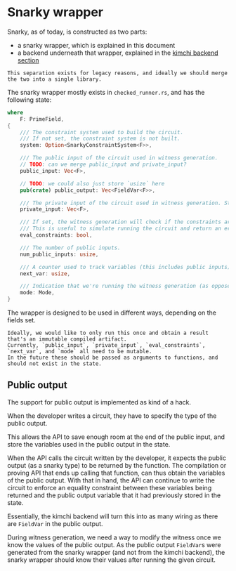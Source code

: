 # Snarky wrapper

Snarky, as of today, is constructed as two parts:

* a snarky wrapper, which is explained in this document
* a backend underneath that wrapper, explained in the [kimchi backend section](./kimchi-backend.md)

```admonish
This separation exists for legacy reasons, and ideally we should merge the two into a single library.
```

The snarky wrapper mostly exists in `checked_runner.rs`, and has the following state:

```rust
where
    F: PrimeField,
{
    /// The constraint system used to build the circuit.
    /// If not set, the constraint system is not built.
    system: Option<SnarkyConstraintSystem<F>>,

    /// The public input of the circuit used in witness generation.
    // TODO: can we merge public_input and private_input?
    public_input: Vec<F>,

    // TODO: we could also just store `usize` here
    pub(crate) public_output: Vec<FieldVar<F>>,

    /// The private input of the circuit used in witness generation. Still not sure what that is, or why we care about this.
    private_input: Vec<F>,

    /// If set, the witness generation will check if the constraints are satisfied.
    /// This is useful to simulate running the circuit and return an error if an assertion fails.
    eval_constraints: bool,

    /// The number of public inputs.
    num_public_inputs: usize,

    /// A counter used to track variables (this includes public inputs) as they're being created.
    next_var: usize,

    /// Indication that we're running the witness generation (as opposed to the circuit creation).
    mode: Mode,
}
```

The wrapper is designed to be used in different ways, depending on the fields set.

```admonish
Ideally, we would like to only run this once and obtain a result that's an immutable compiled artifact.
Currently, `public_input`, `private_input`, `eval_constraints`, `next_var`, and `mode` all need to be mutable.
In the future these should be passed as arguments to functions, and should not exist in the state.
```

## Public output

The support for public output is implemented as kind of a hack.

When the developer writes a circuit, they have to specify the type of the public output.

This allows the API to save enough room at the end of the public input, and store the variables used in the public output in the state.

When the API calls the circuit written by the developer, it expects the public output (as a snarky type) to be returned by the function.
The compilation or proving API that ends up calling that function, can thus obtain the variables of the public output.
With that in hand, the API can continue to write the circuit to enforce an equality constraint between these variables being returned and the public output variable that it had previously stored in the state.

Essentially, the kimchi backend will turn this into as many wiring as there are `FieldVar` in the public output.

During witness generation, we need a way to modify the witness once we know the values of the public output.
As the public output `FieldVar`s were generated from the snarky wrapper (and not from the kimchi backend), the snarky wrapper should know their values after running the given circuit.
